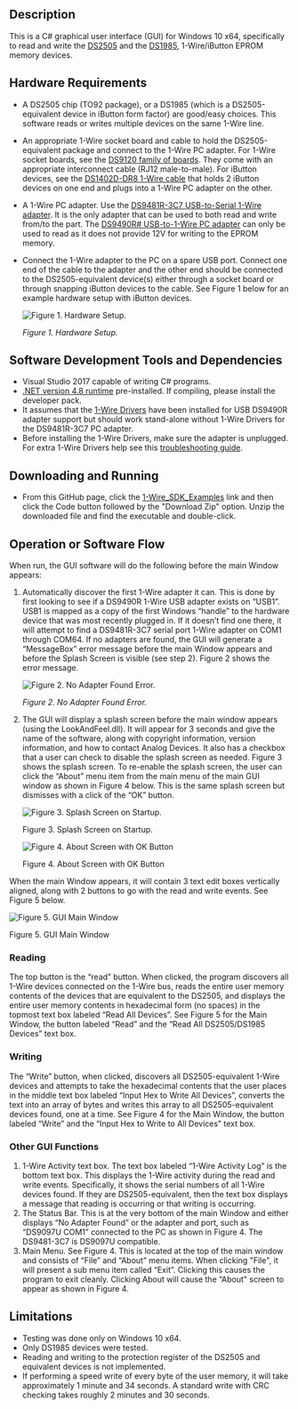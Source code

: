 ## Description

This is a C# graphical user interface (GUI) for Windows 10 x64, specifically to read and write the [DS2505](https://www.analog.com/en/products/ds2505.html#product-overview) and the  [DS1985](https://www.analog.com/en/products/ds1985.html), 1-Wire/iButton EPROM memory devices. 

## Hardware Requirements
-	A DS2505 chip (TO92 package), or a DS1985 (which is a DS2505-equivalent device in iButton form factor) are good/easy choices. This software reads or writes multiple devices on the same 1-Wire line.
-   An appropriate 1-Wire socket board and cable to hold the DS2505-equivalent package and connect to the 1-Wire PC adapter.  For 1-Wire socket boards, see the [DS9120 family of boards](https://www.analog.com/en/design-center/evaluation-hardware-and-software/evaluation-boards-kits/ds9120.html#eb-overview). They come with an appropriate interconnect cable (RJ12 male-to-male). For iButton devices, see the [DS1402D-DR8 1-Wire cable](https://www.analog.com/en/products/ds1402d-dr8.html) that holds 2 iButton devices on one end and plugs into a 1-Wire PC adapter on the other.
-	A 1-Wire PC adapter.  Use the [DS9481R-3C7 USB-to-Serial 1-Wire adapter](https://www.analog.com/en/design-center/evaluation-hardware-and-software/evaluation-boards-kits/ds9481r-3c7.html). It is the only adapter that can be used to both read and write from/to the part. The [DS9490R# USB-to-1-Wire PC adapter](https://www.maximintegrated.com/en/products/ibutton-one-wire/ibutton/DS9490R.html) can only be used to read as it does not provide 12V for writing to the EPROM memory.
- Connect the 1-Wire adapter to the PC on a spare USB port. Connect one end of the cable to the adapter and the other end should be connected to the DS2505-equivalent device(s) either through a socket board or through snapping iButton devices to the cable. See Figure 1 below for an example hardware setup with iButton devices.


   ![Figure 1. Hardware Setup.](./images/DS2505_Test_Setup.png) 
   
   *Figure 1. Hardware Setup.*
 
## Software Development Tools and Dependencies
-	Visual Studio 2017 capable of writing C# programs.
-	[.NET version 4.8 runtime](https://dotnet.microsoft.com/en-us/download/dotnet-framework/net48) pre-installed. If compiling, please install the developer pack.
-	It assumes that the [1-Wire Drivers](https://www.maximintegrated.com/en/products/ibutton-one-wire/one-wire/software-tools/drivers/download-1-wire-ibutton-drivers-for-windows.html) have been installed for USB DS9490R adapter support but should work stand-alone without 1-Wire Drivers for the DS9481R-3C7 PC adapter. 
-  Before installing the 1-Wire Drivers, make sure the adapter is unplugged.  For extra 1-Wire Drivers help see this [troubleshooting guide](https://maximsupport.microsoftcrmportals.com/en-us/knowledgebase/article/KA-16429).

## Downloading and Running
- From this GitHub page, click the [1-Wire_SDK_Examples](https://github.com/MaximIntegratedTechSupport/1-Wire_SDK_Examples) link and then click the Code button followed by the "Download Zip" option.  Unzip the downloaded file and find the executable and double-click.
  
## Operation or Software Flow
When run, the GUI software will do the following before the main Window appears:
1.	Automatically discover the first 1-Wire adapter it can.  This is done by first looking to see if a DS9490R 1-Wire USB adapter exists on “USB1”.  USB1 is mapped as a copy of the first Windows “handle” to the hardware device that was most recently plugged in. If it doesn’t find one there, it will attempt to find a DS9481R-3C7 serial port 1-Wire adapter on COM1 through COM64. If no adapters are found, the GUI will generate a “MessageBox” error message before the main Window appears and before the Splash Screen is visible (see step 2). Figure 2 shows the error message.

    ![Figure 2.  No Adapter Found Error.](./images/AdapterNotFound.png) 
 
    *Figure 2.  No Adapter Found Error.*

2.	The GUI will display a splash screen before the main window appears (using the LookAndFeel.dll).  It will appear for 3 seconds and give the name of the software, along with copyright information, version information, and how to contact Analog Devices. It also has a checkbox that a user can check to disable the splash screen as needed. Figure 3 shows the splash screen. To re-enable the splash screen, the user can click the “About” menu item from the main menu of the main GUI window as shown in Figure 4 below. This is the same splash screen but dismisses with a click of the “OK” button.

    ![Figure 3. Splash Screen on Startup.](./images/SplashScreen.png)  	 
 
    Figure 3. Splash Screen on Startup. 		

    ![Figure 4. About Screen with OK Button](./images/AboutScreen.png)  	 
 
    Figure 4. About Screen with OK Button


When the main Window appears, it will contain 3 text edit boxes vertically aligned, along with 2 buttons to go with the read and write events.  See Figure 5 below.

   ![Figure 5. GUI Main Window](./images/Main_GUI.png)   

   Figure 5. GUI Main Window

### Reading
The top button is the “read” button.  When clicked, the program discovers all 1-Wire devices connected on the 1-Wire bus, reads the entire user memory contents of the devices that are equivalent to the DS2505, and displays the entire user memory contents in hexadecimal form (no spaces) in the topmost text box labeled “Read All Devices”.  See Figure 5 for the Main Window, the button labeled “Read” and the “Read All DS2505/DS1985 Devices” text box.  

### Writing
The “Write” button, when clicked, discovers all DS2505-equivalent 1-Wire devices and attempts to take the hexadecimal contents that the user places in the middle text box labeled “Input Hex to Write All Devices”, converts the text into an array of bytes and writes this array to all DS2505-equivalent devices found, one at a time. See Figure 4 for the Main Window, the button labeled “Write” and the “Input Hex to Write to All Devices" text box.

### Other GUI Functions 
1.	1-Wire Activity text box.  The text box labeled “1-Wire Activity Log” is the bottom text box.  This displays the 1-Wire activity during the read and write events.  Specifically, it shows the serial numbers of all 1-Wire devices found. If they are DS2505-equivalent, then the text box displays a message that reading is occurring or that writing is occurring.
2.	The Status Bar. This is at the very bottom of the main Window and either displays “No Adapter Found” or the adapter and port, such as “DS9097U COM1” connected to the PC as shown in Figure 4. The DS9481-3C7 is DS9097U compatible.
3.	Main Menu.  See Figure 4. This is located at the top of the main window and consists of “File” and “About” menu items.  When clicking "File", it will present a sub menu item called “Exit”.  Clicking this causes the program to exit cleanly.  Clicking About will cause the “About" screen to appear as shown in Figure 4.


## Limitations
-	Testing was done only on Windows 10 x64.
-	Only DS1985 devices were tested.
-	Reading and writing to the protection register of the DS2505 and equivalent devices is not implemented.
-   If performing a speed write of every byte of the user memory, it will take approximately 1 minute and 34 seconds.  A standard write with CRC checking takes roughly 2 minutes and 30 seconds.
